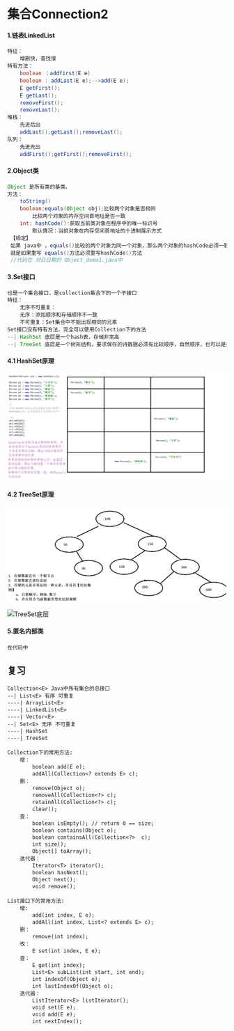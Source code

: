 # 集合Connection2

#### 1.链表LinkedList

```java
特征：
	增删快，查找慢
特有方法：
	boolean ：addfirst(E e)
    boolean : addLast(E e);-->add(E e);
	E getFirst();
	E getLast();
	removeFirst();
	removeLast();
堆栈：
	先进后出
	addLast();getLast();removeLast();
队列：
	先进先出
	addFirst();getFirst();removeFirst();
```

#### 2.Object类

```java
Object 是所有类的基类。
方法：
	toString()
    boolean:equals(Object obj);比较两个对象是否相同
    	比较两个对象的内存空间首地址是否一致
    int: hashCode():获取当前类对象在程序中的唯一标识号
    	默认情况：当前对象在内存空间首地址的十进制展示方式
 【规定】
 如果 java中 ，equals()比较的两个对象为同一个对象，那么两个对象的hashCode必须一致。
 就是如果重写 equals()方法必须重写hashCode()方法
 //代码在 对应日期的 Object_demo1.java中
```

#### 3.Set接口

```java
也是一个集合接口，是collection集合下的一个子接口
特征：
	无序不可重复：
	无序：添加顺序和存储顺序不一致
	不可重复：Set集合中不能出现相同的元素
Set接口没有特有方法，完全可以使用Collection下的方法
--| HashSet 底层是一个hash表，存储非常高
--| TreeSet 底层是一个树形结构，要求保存的诗数据必须有比较顺序，自然顺序，也可以是类自带的顺序
```

#### 4.1 HashSet原理

![HashSet存储原理](img\HashSet存储原理.png)

#### 4.2 TreeSet原理

![TreeSet存储原理](img\TreeSet存储原理.png)

![TreeSet底层](E:\javaSe学习\javaSeNotes\img\TreeSet底层.png)

#### 5.匿名内部类

```
在代码中
```

## 复习

```
Collection<E> Java中所有集合的总接口
--| List<E> 有序 可重复
----| ArrayList<E> 
----| LinkedList<E>
----| Vector<E>
--| Set<E> 无序 不可重复
----| HashSet
----| TreeSet

Collection下的常用方法:
	增：
		boolean add(E e);
		addAll(Collection<? extends E> c);
	删：
		remove(Object o);
		removeAll(Collection<?> c);
		retainAll(Collection<?> c);
		clear();
	查：
		boolean isEmpty(); // return 0 == size;
		boolean contains(Object o);
		boolean containsAll(Collection<?>  c);
		int size();
		Object[] toArray();
	迭代器：
		Iterator<T> iterator();
		boolean hasNext();
		Object next();
		void remove();

List接口下的常用方法:
	增:
		add(int index, E e);
		addAll(int index, List<? extends E> c);
	删：
		remove(int index);
 	改：
 		E set(int index, E e);
	查：
		E get(int index);
		List<E> subList(int start, int end);
		int indexOf(Object o);
		int lastIndexOf(Object o);
	迭代器：
		ListIterator<E> listIterator();
		void set(E e);
		void add(E e);
		int nextIndex();
```

